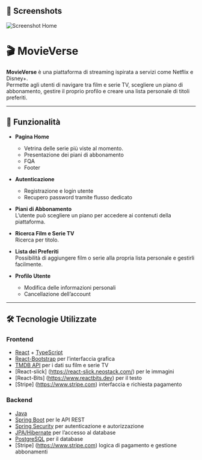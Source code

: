 ## 📸 Screenshots

![Screenshot Home](https://github.com/user-attachments/assets/0efc295b-995a-473e-9509-798a14e18775)





# 🎬 MovieVerse

**MovieVerse** è una piattaforma di streaming ispirata a servizi come Netflix e Disney+.  
Permette agli utenti di navigare tra film e serie TV, scegliere un piano di abbonamento, gestire il proprio profilo e creare una lista personale di titoli preferiti.

---

## 🚀 Funzionalità

- **Pagina Home**  
  - Vetrina delle serie più viste al momento.
  - Presentazione dei piani di abbonamento
  - FQA
  - Footer  

- **Autenticazione**  
  - Registrazione e login utente  
  - Recupero password tramite flusso dedicato  

- **Piani di Abbonamento**  
  L’utente può scegliere un piano per accedere ai contenuti della piattaforma.  

- **Ricerca Film e Serie TV**  
  Ricerca per titolo.  

- **Lista dei Preferiti**  
  Possibilità di aggiungere film o serie alla propria lista personale e gestirli facilmente.  

- **Profilo Utente**  
  - Modifica delle informazioni personali  
  - Cancellazione dell’account  

---

## 🛠️ Tecnologie Utilizzate

### Frontend
- [React](https://react.dev/) + [TypeScript](https://www.typescriptlang.org/)  
- [React-Bootstrap]([https://react-bootstrap.github.io/](https://react-bootstrap.netlify.app/)) per l’interfaccia grafica  
- [TMDB API](https://developer.themoviedb.org/) per i dati su film e serie TV
- [React-slick] (https://react-slick.neostack.com/) per le immagini
- [React-Bits] (https://www.reactbits.dev) per il testo
- [Stripe] (https://www.stripe.com) interfaccia e richiesta pagamento

### Backend
- [Java](https://www.java.com/)  
- [Spring Boot](https://spring.io/projects/spring-boot) per le API REST  
- [Spring Security](https://spring.io/projects/spring-security) per autenticazione e autorizzazione  
- [JPA/Hibernate](https://hibernate.org/) per l’accesso al database  
- [PostgreSQL](https://www.postgresql.org/) per il database
- [Stripe] (https://www.stripe.com) logica di pagamento e gestione abbonamenti
